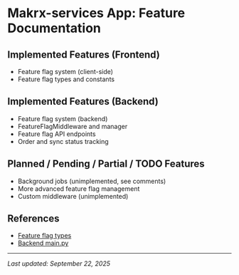 # Makrx-services App: Feature Documentation

## Implemented Features (Frontend)

- Feature flag system (client-side)
- Feature flag types and constants

## Implemented Features (Backend)

- Feature flag system (backend)
- FeatureFlagMiddleware and manager
- Feature flag API endpoints
- Order and sync status tracking

## Planned / Pending / Partial / TODO Features

- Background jobs (unimplemented, see comments)
- More advanced feature flag management
- Custom middleware (unimplemented)

## References

- [Feature flag types](./src/lib/features/types.ts)
- [Backend main.py](../../backends/makrx-services/app/main.py)

---

_Last updated: September 22, 2025_

